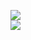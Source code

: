 [![](https://img.shields.io/badge/Made%20With-Github%20Spray-lightgrey.svg?style=for-the-badge&logo=github)](https://github.com/Annihil/github-spray#14025)  
[![](https://i.imgur.com/2DrTn0Z.gif)](https://github.com/Annihil/github-spray)